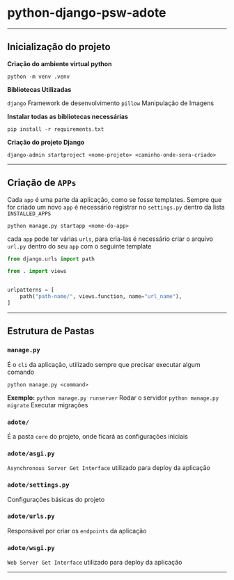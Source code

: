 # python-django-psw-adote

---

## Inicialização do projeto

**Criação do ambiente virtual python**

`python -m venv .venv`

**Bibliotecas Utilizadas**

`django` Framework de desenvolvimento
`pillow` Manipulação de Imagens

**Instalar todas as bibliotecas necessárias**

`pip install -r requirements.txt`

**Criação do projeto Django**

`django-admin startproject <nome-projeto> <caminho-onde-sera-criado>`

---

## Criação de `APPs`
Cada `app` é uma parte da aplicação, como se fosse templates. Sempre que for 
criado um novo `app` é necessário registrar no `settings.py` dentro da lista 
`INSTALLED_APPS`

`python manage.py startapp <nome-do-app>`

cada `app` pode ter várias `urls`, para cria-las é necessário criar o arquivo 
`url.py` dentro do seu `app` com o seguinte template

```py
from django.urls import path

from . import views


urlpatterns = [
    path("path-name/", views.function, name="url_name"),
]
```

---

## Estrutura de Pastas

### `manage.py`
É o `cli` da aplicação, utilizado sempre que precisar executar algum comando

`python manage.py <command>`

**Exemplo:**
`python manage.py runserver` Rodar o servidor
`python manage.py migrate` Executar migrações

### `adote/`
É a pasta `core` do projeto, onde ficará as configurações iniciais

### `adote/asgi.py`
`Asynchronous Server Get Interface` utilizado para deploy da aplicação

### `adote/settings.py`
Configurações básicas do projeto

### `adote/urls.py`
Responsável por criar os `endpoints` da aplicação

### `adote/wsgi.py`
`Web Server Get Interface` utilizado para deploy da aplicação

---
